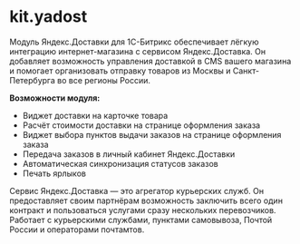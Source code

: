 # kit.yadost

Модуль Яндекс.Доставки для 1С-Битрикс обеспечивает лёгкую интеграцию интернет-магазина с сервисом Яндекс.Доставка. Он добавляет возможность управления доставкой в CMS вашего магазина и помогает организовать отправку товаров из Москвы и Санкт-Петербурга во все регионы России.

**Возможности модуля:**

* Виджет доставки на карточке товара
* Расчёт стоимости доставки на странице оформления заказа
* Виджет выбора пунктов выдачи заказов на странице оформления заказа
* Передача заказов в личный кабинет Яндекс.Доставки
* Автоматическая синхронизация статусов заказов
* Печать ярлыков

Сервис Яндекс.Доставка — это агрегатор курьерских служб. Он предоставляет своим партнёрам возможность заключить всего один контракт и пользоваться услугами сразу нескольких перевозчиков. Работает с курьерскими службами, пунктами самовывоза, Почтой России и операторами почтамтов.